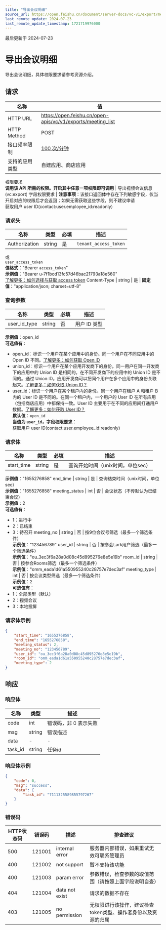 ```yaml
---
title: "导出会议明细"
source_url: https://open.feishu.cn/document/server-docs/vc-v1/export/meeting_list
last_remote_update: 2024-07-23
last_remote_update_timestamp: 1721719976000
---
```

最后更新于 2024-07-23

# 导出会议明细

导出会议明细，具体权限要求请参考资源介绍。

## 请求
名称 | 值
---|---
HTTP URL | https://open.feishu.cn/open-apis/vc/v1/exports/meeting_list
HTTP Method | POST
接口频率限制 | [100 次/分钟](https://open.feishu.cn/document/ukTMukTMukTM/uUzN04SN3QjL1cDN)
支持的应用类型 | 自建应用、商店应用
权限要求  
            **调用该 API 所需的权限。开启其中任意一项权限即可调用** | 导出视频会议信息(vc:export)
字段权限要求 | **注意事项**：该接口返回体中存在下列敏感字段，仅当开启对应的权限后才会返回；如果无需获取这些字段，则不建议申请  
        获取用户 user ID(contact:user.employee_id:readonly)

### 请求头

名称 | 类型 | 必填 | 描述
--- | --- | --- | ---
Authorization | string | 是 | `tenant_access_token`  
或  
`user_access_token`  
**值格式**："Bearer `access_token`"  
**示例值**："Bearer u-7f1bcd13fc57d46bac21793a18e560"  
[了解更多：如何选择与获取 access token](https://open.feishu.cn/document/uAjLw4CM/ugTN1YjL4UTN24CO1UjN/trouble-shooting/how-to-choose-which-type-of-token-to-use)
Content-Type | string | 是 | **固定值**："application/json; charset=utf-8"

### 查询参数

名称 | 类型 | 必填 | 描述
--- | --- | --- | ---
user_id_type | string | 否 | 用户 ID 类型  
**示例值**：open_id  
**可选值有**：  
- open_id：标识一个用户在某个应用中的身份。同一个用户在不同应用中的 Open ID 不同。[了解更多：如何获取 Open ID](https://open.feishu.cn/document/uAjLw4CM/ugTN1YjL4UTN24CO1UjN/trouble-shooting/how-to-obtain-openid)  
- union_id：标识一个用户在某个应用开发商下的身份。同一用户在同一开发商下的应用中的 Union ID 是相同的，在不同开发商下的应用中的 Union ID 是不同的。通过 Union ID，应用开发商可以把同个用户在多个应用中的身份关联起来。[了解更多：如何获取 Union ID？](https://open.feishu.cn/document/uAjLw4CM/ugTN1YjL4UTN24CO1UjN/trouble-shooting/how-to-obtain-union-id)  
- user_id：标识一个用户在某个租户内的身份。同一个用户在租户 A 和租户 B 内的 User ID 是不同的。在同一个租户内，一个用户的 User ID 在所有应用（包括商店应用）中都保持一致。User ID 主要用于在不同的应用间打通用户数据。[了解更多：如何获取 User ID？](https://open.feishu.cn/document/uAjLw4CM/ugTN1YjL4UTN24CO1UjN/trouble-shooting/how-to-obtain-user-id)  
**默认值**：`open_id`  
**当值为 `user_id`，字段权限要求**：  
获取用户 user ID(contact:user.employee_id:readonly)

### 请求体

名称 | 类型 | 必填 | 描述
--- | --- | --- | ---
start_time | string | 是 | 查询开始时间（unix时间，单位sec）  
**示例值**："1655276858"
end_time | string | 是 | 查询结束时间（unix时间，单位sec）  
**示例值**："1655276858"
meeting_status | int | 否 | 会议状态（不传默认为已结束会议）  
**示例值**：2  
**可选值有**：  
- 1：进行中  
- 2：已结束  
- 3：待召开
meeting_no | string | 否 | 按9位会议号筛选（最多一个筛选条件）  
**示例值**："123456789"
user_id | string | 否 | 按参会Lark用户筛选（最多一个筛选条件）  
**示例值**："ou_3ec3f6a28a0d08c45d895276e8e5e19b"
room_id | string | 否 | 按参会Rooms筛选（最多一个筛选条件）  
**示例值**："omm_eada1d61a550955240c28757e7dec3af"
meeting_type | int | 否 | 按会议类型筛选（最多一个筛选条件）  
**示例值**：2  
**可选值有**：  
- 1：全部类型（默认）  
- 2：视频会议  
- 3：本地投屏

### 请求体示例
```json
{
    "start_time": "1655276858",
    "end_time": "1655276858",
    "meeting_status": 2,
    "meeting_no": "123456789",
    "user_id": "ou_3ec3f6a28a0d08c45d895276e8e5e19b",
    "room_id": "omm_eada1d61a550955240c28757e7dec3af",
    "meeting_type": 2
}
```

## 响应

### 响应体

名称 | 类型 | 描述
--- | --- | ---
code | int | 错误码，非 0 表示失败
msg | string | 错误描述
data | \- | \-
task_id | string | 任务id

### 响应体示例
```json
{
    "code": 0,
    "msg": "success",
    "data": {
        "task_id": "7111325589855797267"
    }
}
```

### 错误码

HTTP状态码 | 错误码 | 描述 | 排查建议
--- | --- | --- | ---
500 | 121001 | internal error | 服务器内部错误，如果重试无效可联系管理员
400 | 121002 | not support | 暂不支持该功能
400 | 121003 | param error | 参数错误，检查参数的取值范围（请按照上面字段说明自查）
404 | 121004 | data not exist | 请求的数据不存在
403 | 121005 | no permission | 无权限进行该操作，建议检查token类型、操作者身份以及资源的归属
